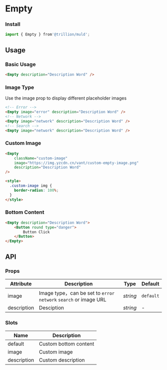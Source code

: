 # Empty

### Install

```js
import { Empty } from'@trillion/muld';
```

## Usage

### Basic Usage

```html
<Empty description="Description Word" />
```

### Image Type

Use the image prop to display different placeholder images

```html
<!-- Error -->
<Empty image="error" description="Description Word" />
<!-- Network -->
<Empty image="network" description="Description Word" />
<!-- Search -->
<Empty image="network" description="Description Word" />
```

### Custom Image

```html
<Empty
    className="custom-image"
    image="https://img.yzcdn.cn/vant/custom-empty-image.png"
    description="Description Word"
/>          

<style>
  .custom-image img {
    border-radius: 100%;
  }
</style>
```

### Bottom Content

```html
<Empty description="Description Word">
    <Button round type="danger">
        Button Click
    </Button>
</Empty>
```

## API

### Props

| Attribute | Description | Type | Default |
| --- | --- | --- | --- |
| image | Image type，can be set to `error` `network` `search` or image URL | _string_ | `default` |
| description | Desciption | _string_ | - |

### Slots

| Name        | Description           |
| ----------- | --------------------- |
| default     | Custom bottom content |
| image       | Custom image          |
| description | Custom description    |
